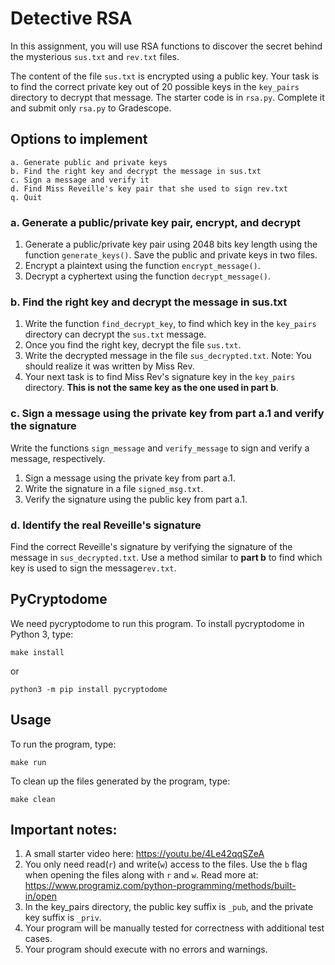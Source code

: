 # Detective RSA

In this assignment, you will use RSA functions to discover the secret behind the mysterious `sus.txt` and `rev.txt` files.

The content of the file `sus.txt` is encrypted using a public key. Your task is to find the correct
private key out of 20 possible keys in the `key_pairs` directory to decrypt that message.
The starter code is in `rsa.py`. Complete it and submit only `rsa.py` to Gradescope.

## Options to implement

```
a. Generate public and private keys 
b. Find the right key and decrypt the message in sus.txt 
c. Sign a message and verify it 
d. Find Miss Reveille's key pair that she used to sign rev.txt 
q. Quit 
```

### a. Generate a public/private key pair, encrypt, and decrypt
1. Generate a public/private key pair using 2048 bits key length using the function `generate_keys()`. Save the public and private keys in two files.
1. Encrypt a plaintext using the function `encrypt_message()`.
1. Decrypt a cyphertext using the function `decrypt_message()`.

### b. Find the right key and decrypt the message in sus.txt

1. Write the function `find_decrypt_key`, to find which key in the `key_pairs` directory can decrypt the `sus.txt` message.
1. Once you find the right key, decrypt the file `sus.txt`. 
1. Write the decrypted message in the file `sus_decrypted.txt`. Note: You should realize it was written by Miss Rev.
1. Your next task is to find Miss Rev's signature key in the `key_pairs` directory. **This is not the same key as the one used in part b**.

### c. Sign a message using the private key from part a.1 and verify the signature

Write the functions `sign_message` and `verify_message` to sign and verify a message, respectively.
1. Sign a message using the private key from part a.1.
1. Write the signature in a file `signed_msg.txt`.
1. Verify the signature using the public key from part a.1.

### d. Identify the real Reveille's signature
Find the correct Reveille's signature by verifying the signature of the message in `sus_decrypted.txt`.
Use a method similar to **part b** to find which key is used to sign the message`rev.txt`.

## PyCryptodome
We need pycryptodome to run this program. To install pycryptodome in Python 3, type:
```
make install
```
or
```
python3 -m pip install pycryptodome
```

## Usage
To run the program, type:

```
make run
```

To clean up the files generated by the program, type:

```
make clean
```

## Important notes:
1. A small starter video here: https://youtu.be/4Le42qqSZeA
2. You only need read(`r`) and write(`w`) access to the files. Use the `b` flag when opening the files along with `r` and `w`. Read more at: https://www.programiz.com/python-programming/methods/built-in/open
3. In the key_pairs directory, the public key suffix is `_pub`, and the private key suffix is `_priv`.
4. Your program will be manually tested for correctness with additional test cases.
5. Your program should execute with no errors and warnings.
